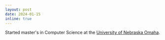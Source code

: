 ```yaml
---
layout: post
date: 2024-01-15
inline: true
---
```


Started master's in Computer Science at the [University of Nebraska Omaha](https://www.unomaha.edu/).